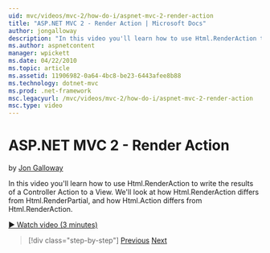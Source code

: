 ```yaml
---
uid: mvc/videos/mvc-2/how-do-i/aspnet-mvc-2-render-action
title: "ASP.NET MVC 2 - Render Action | Microsoft Docs"
author: jongalloway
description: "In this video you'll learn how to use Html.RenderAction to write the results of a Controller Action to a View. We'll look at how Html.RenderAction differs fr..."
ms.author: aspnetcontent
manager: wpickett
ms.date: 04/22/2010
ms.topic: article
ms.assetid: 11906982-0a64-4bc8-be23-6443afee8b88
ms.technology: dotnet-mvc
ms.prod: .net-framework
msc.legacyurl: /mvc/videos/mvc-2/how-do-i/aspnet-mvc-2-render-action
msc.type: video
---
```

ASP.NET MVC 2 - Render Action
====================
by [Jon Galloway](https://github.com/jongalloway)

In this video you'll learn how to use Html.RenderAction to write the results of a Controller Action to a View. We'll look at how Html.RenderAction differs from Html.RenderPartial, and how Html.Action differs from Html.RenderAction.

[&#9654; Watch video (3 minutes)](https://channel9.msdn.com/Blogs/ASP-NET-Site-Videos/aspnet-mvc-2-render-action)

>[!div class="step-by-step"]
[Previous](aspnet-mvc-2-areas.md)
[Next](5-minute-introduction-to-aspnet-mvc.md)
